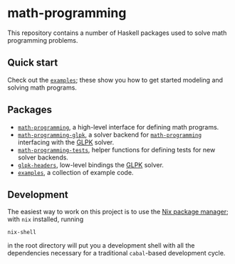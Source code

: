 # math-programming

This repository contains a number of Haskell packages used to solve
math programming problems.

## Quick start

Check out the [`examples`](./examples/); these show you how to get
started modeling and solving math programs.

## Packages

- [`math-programming`](./math-programming/), a high-level interface
  for defining math programs.
- [`math-programming-glpk`](./math-programming-glpk/), a solver
  backend for [`math-programming`](./math-programming/) interfacing
  with the [GLPK](https://www.gnu.org/software/glpk/) solver.
- [`math-programming-tests`](./math-programming-tests/), helper
  functions for defining tests for new solver backends.
- [`glpk-headers`](./glpk-headers/), low-level bindings the
  [GLPK](https://www.gnu.org/software/glpk/) solver.
- [`examples`](./examples/), a collection of example code.

## Development

The easiest way to work on this project is to use the [Nix package
manager](https://nixos.org/); with `nix` installed, running

```
nix-shell
```

in the root directory will put you a development shell with all the
dependencies necessary for a traditional `cabal`-based development
cycle.
